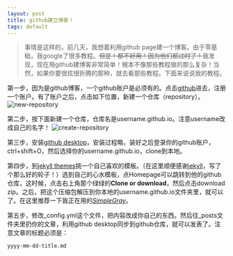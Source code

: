 ```yaml
---
layout: post
title: github建立博客！
tags: default
---
```


> 事情是这样的，前几天，我想着利用github page建一个博客。由于零基础，我google了很多教程。~~但是！都不好用！因为他们都过时了！~~我发现，现在用github建博客非常简单！根本不像那些教程做的那么复杂！当然，如果你要很炫很折腾的那种，就去看那些教程。下面来说说我的教程。

第一步，因为是github博客，一个github账户是必须有的。点击[github](https://github.com/)进去，注册一个账户。有了账户之后，点击如下位置，新建一个仓库（repository）。
![new-repository](https://github.com/pzweuj/pzweuj.github.io/raw/master/downloads/images/github-new-repository.png)

第二步，按下面新建一个仓库，仓库名是username.github.io。注意username改成自己的名字！
![create-repository](https://github.com/pzweuj/pzweuj.github.io/raw/master/downloads/images/github-create-new-repository.png)

第三步，安装[github desktop](https://desktop.github.com/)，安装过程略，装好之后登录你的github账户，ctrl+shift+O，然后选择你的username.github.io，clone到本地。

第四步，到[jekyll themes](http://jekyllthemes.org/)挑一个自己喜欢的模板。（在这里顺便感谢[jekyll](https://github.com/jekyll/jekyll)，写了个那么好的轮子！）选到自己的心水模板，点Homepage可以跳转到他的github仓库，这时候，点击右上角那个绿绿的**Clone or download**，然后点击download zip。之后，把这个压缩包解压到你本地的username.github.io文件夹里，就可以了。在这里推荐一下我正在用的[_SimpleGray_](https://github.com/mytharcher/SimpleGray)。

第五步，修改_config.yml这个文件，把内容改成你自己的东西。然后往_posts文件夹里扔你的文章，利用github desktop同步到github仓库，就可以发表了。注意文章的标题必须是：
```
yyyy-mm-dd-title.md
```
[^_^]:真正意义上的第一篇文章，献给我的第一个读者$#。